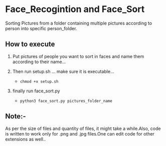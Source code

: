# Face_Recogintion and Face_Sort  
Sorting Pictures from a folder containing multiple pictures according to person into specific person_folder.  

## How to execute  
1. Put pictures of people you want to sort in faces and name them according to their name...  

2. Then run setup.sh ... make sure it is executable...  
	* `chmod +x setup.sh`

3. finally run face_sort.py  
	* `python3 face_sort.py pictures_folder_name` 

## Note:-  
As per the size of files and quantity of files, it might take a while.Also, code is written to work only for .png and .jpg files.One can edit code for other extensions as well..
